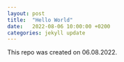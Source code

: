 ```yaml
---
layout: post
title:  "Hello World"
date:   2022-08-06 10:00:00 +0200
categories: jekyll update
---
```

This repo was created on 06.08.2022.
